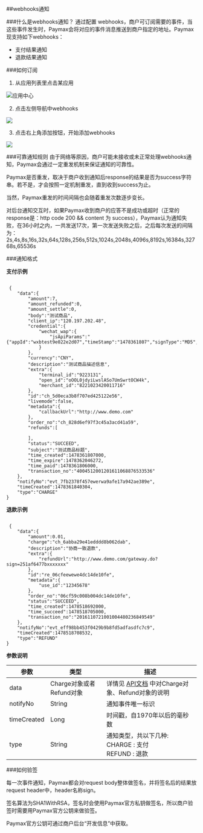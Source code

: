 ##webhooks通知


###什么是webhooks通知？
通过配置 webhooks，商户可订阅需要的事件，当这些事件发生时，Paymax会将对应的事件消息推送到商户指定的地址。Paymax现支持如下webhooks：</br>

* 支付结果通知
* 退款结果通知


###如何订阅
1. 从应用列表里点击某应用

![应用中心](image/app_center.png) 

2. 点击左侧导航中webhooks

![](image/app_preview_webhooks.png)

3. 点击右上角添加按钮，开始添加webhooks

![](image/add_webhooks.png)


###可靠通知规则
由于网络等原因，商户可能未接收或未正常处理webhooks通知，Paymax会通过一定重发机制来保证通知的可靠性。

Paymax是否重发，取决于商户收到通知后response的结果是否为success字符串。若不是，才会按照一定机制重发，直到收到success为止。

当然，Paymax重发的时间间隔也会随着重发次数逐步变长。

对后台通知交互时，如果Paymax收到商户的应答不是成功或超时（正常的response是：http code 200 && content 为 success），Paymax认为通知失败，在36小时之内，一共发送17次，第一次发送失败之后，之后每次发送的间隔为：2s,4s,8s,16s,32s,64s,128s,256s,512s,1024s,2048s,4096s,8192s,16384s,32768s,65536s


###通知格式

**支付示例**

```

 {
    "data":{
        "amount":7,
        "amount_refunded":0,
        "amount_settle":0,
        "body":"测试商品",
        "client_ip":"120.197.202.48",
        "credential":{
            "wechat_wap":{
                "jsApiParams":"{"appId":"wxbtest9e022e2d07","timeStamp":"1478361807","signType":"MD5","package":"prepay_id=test211060003265e6f4f86970458446dd081","nonceStr":"06ZSHzTTeswakmu4","paySign":"BB4706E3F97174AAC1341F25dssw88DA16"}"
            }
        },
        "currency":"CNY",
        "description":"测试商品描述信息",
        "extra":{
            "terminal_id":"9223131",
            "open_id":"oOOL0jdyiLwslASo7UmSwrtOCW4k",
            "merchant_id":"8221023420011716"
        },
        "id":"ch_5d0eca3b8f707ed425122e56",
        "livemode":false,
        "metadata":{
            "callbackUrl":"http://www.demo.com"
        },
        "order_no":"ch_828d6ef97f3c45a3acd41a59",
        "refunds":[

        ],
        "status":"SUCCEED",
        "subject":"测试商品标题",
        "time_created":1478361807000,
        "time_expire":1478362046272,
        "time_paid":1478361806000,
        "transaction_no":"4004512001201611068876533536"
    },
    "notifyNo":"evt_7fb2378f457ewerwa9afe17a942ae389e",
    "timeCreated":1478361840304,
    "type":"CHARGE"
}
```
**退款示例**

```

 {
    "data":{
        "amount":0.01,
        "charge":"ch_6abba29e41edddd8b062dab",
        "description":"协商一致退款",
        "extra":{
            "refundUrl":"http://www.demo.com/gateway.do?sign=251af6477bxxxxxxx"
        },
        "id":"re_06cfeewewe4dc14de10fe",
        "metadata":{
            "use_id":"12345678"
        },
        "order_no":"06cf59c008b004dc14de10fe",
        "status":"SUCCEED",
        "time_created":1478518692000,
        "time_succeed":1478518705000,
        "transaction_no":"2016110721001004480236849549"
    },
    "notifyNo":"evt_eff98bb453f0429b9b8fd5adfasdfc7c9",
    "timeCreated":1478518708532,
    "type":"REFUND"
}
```
**参数说明**

| 参数          | 类型                 | 描述                                       |
| ----------- | ------------------ | ---------------------------------------- |
| data        | Charge对象或者Refund对象 | 详情见 [API文档](API文档.md#支付) 中对Charge对象、Refund对象的说明 |
| notifyNo    | String             | 通知事件唯一标识                                 |
| timeCreated | Long               | 时间戳，自1970年以后的毫秒数                         |
| type        | String             | 通知类型，共以下几种:<br/> CHARGE : 支付 <br/> REFUND : 退款 |



###如何验签

每一次事件通知，Paymax都会对request body整体做签名，并将签名后的结果放request header中，header名称sign。

签名算法为SHA1WithRSA，签名时会使用Paymax官方私钥做签名，所以商户验签时需要用Paymax官方公钥来做验签。

Paymax官方公钥可通过商户后台“开发信息”中获取。





